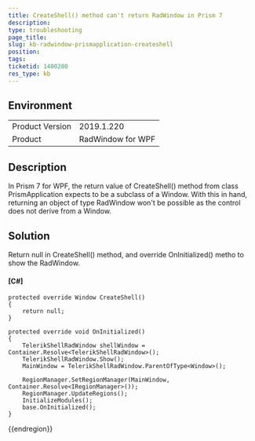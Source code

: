 ```yaml
---
title: CreateShell() method can't return RadWindow in Prism 7
description: 
type: troubleshooting
page_title: 
slug: kb-radwindow-prismapplication-createshell
position: 
tags: 
ticketid: 1400280
res_type: kb
---
```


## Environment
<table>
	<tr>
		<td>Product Version</td>
		<td>2019.1.220</td>
	</tr>
	<tr>
		<td>Product</td>
		<td>RadWindow for WPF</td>
	</tr>
</table>


## Description

In Prism 7 for WPF, the return value of CreateShell() method from class PrismApplication expects to be a subclass of a Window. With this in hand, returning an object of type RadWindow won't be possible as the control does not derive from a Window.

## Solution

Return null in CreateShell() method, and override OnInitialized() metho to show the RadWindow.

#### __[C#]__
	protected override Window CreateShell()
	{
		return null;
	}

	protected override void OnInitialized()
	{
		TelerikShellRadWindow shellWindow = Container.Resolve<TelerikShellRadWindow>();
		TelerikShellRadWindow.Show();
		MainWindow = TelerikShellRadWindow.ParentOfType<Window>();

		RegionManager.SetRegionManager(MainWindow, Container.Resolve<IRegionManager>());
		RegionManager.UpdateRegions();
		InitializeModules();
		base.OnInitialized();
	}
{{endregion}}

